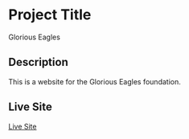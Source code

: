 # Project Title

Glorious Eagles

## Description

This is a website for the Glorious Eagles foundation.

## Live Site
[Live Site]((https://gloriouseagles.com)https://gloriouseagles.com)
